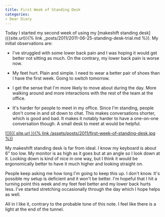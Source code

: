 ```yaml
---
title: First Week of Standing Desk
categories:
- Dear Diary
---
```


Today I started my second week of using my [makeshift standing desk]({{site.url}}{% link _posts/2011/2011-06-25-standing-desk-trial.md %}). My initial observations are:



  * I've struggled with some lower back pain and I was hoping it would get better not sitting as much. On the contrary, my lower back pain is worse now.


  * My feet hurt. Plain and simple. I need to wear a better pair of shoes than I have the first week. Going to switch tomorrow.


  * I get the sense that I'm more likely to move about during the day. More walking around and more interactions with the rest of the team at the office.


  * It's harder for people to meet in my office. Since I'm standing, people don't come in and sit down to chat. This makes conversations shorter, which is good and bad. It makes it notably harder to have a one-on-one conversation though. A small desk to meet at would be helpful.

[![]({{ site.url }}{% link /assets/posts/2011/first-week-of-standing-desk.jpg %})](http://thingelstad.com/s/standing-desk-trial/photo13-3/img)

My makeshift standing desk is far from ideal. I know my keyboard is about 6" too low. My monitor is as high as it goes but at an angle so I look down at it. Looking down is kind of nice in one way, but I think it would be ergonomically better to have it much higher and looking straight on.

People keep asking me how long I'm going to keep this up. I don't know. It's possible my setup is deficient and it won't be better. I'm hopeful that I hit a turning point this week and my feet feel better and my lower back hurts less. I've started stretching occasionally through the day which I hope helps as well.

All in I like it, contrary to the probable tone of this note. I feel like there is a light at the end of the tunnel.
